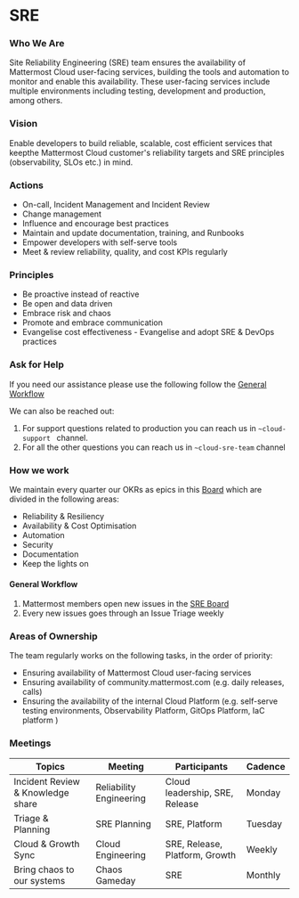 # SRE

### Who We Are
Site Reliability Engineering (SRE) team ensures the availability of Mattermost Cloud user-facing services, building the tools and automation to monitor and enable this availability. These user-facing services include multiple environments including testing, development and production, among others.

### Vision
Enable developers to build reliable, scalable, cost efficient services that keepthe Mattermost Cloud customer's reliability targets and SRE principles (observability, SLOs etc.) in mind.

### Actions
- On-call, Incident Management and Incident Review
- Change management
- Influence and encourage best practices
- Maintain and update documentation, training, and Runbooks
- Empower developers with self-serve tools
- Meet & review reliability, quality, and cost KPIs regularly

### Principles
- Be proactive instead of reactive
- Be open and data driven
- Embrace risk and chaos
- Promote and embrace communication
- Evangelise cost effectiveness
- Evangelise and adopt SRE & DevOps practices 

### Ask for Help
If you need our assistance please use the following follow the [General Workflow](#general-workflow)

We can also be reached out:
1. For support questions related to production you can reach us in   `~cloud-support ` channel.
2. For all the other questions you can reach us in `~cloud-sre-team` channel

### How we work
We maintain every quarter our OKRs as epics in this [Board](https://mattermost.atlassian.net/jira/software/c/projects/CLD/boards/109/roadmap?statuses=2%2C4) which are divided in the following areas:
- Reliability & Resiliency
- Availability & Cost Optimisation
- Automation
- Security
- Documentation
- Keep the lights on

#### General Workflow
1. Mattermost members open new issues in the [SRE Board](https://mattermost.atlassian.net/jira/software/c/projects/CLD/boards/109)
2. Every new issues goes through an Issue Triage weekly

### Areas of Ownership
The team regularly works on the following tasks, in the order of priority:
- Ensuring availability of Mattermost Cloud user-facing services
- Ensuring availability of community.mattermost.com (e.g. daily releases, calls)
- Ensuring the availability of the internal Cloud Platform (e.g. self-serve testing environments, Observability Platform, GitOps Platform, IaC platform )

### Meetings

| Topics                             | Meeting                    | Participants                    | Cadence |
|------------------------------------|----------------------------|---------------------------------|---------|
| Incident Review & Knowledge share  | Reliability Engineering    | Cloud leadership, SRE, Release  | Monday  |
| Triage & Planning                  | SRE Planning               | SRE, Platform                   | Tuesday |
| Cloud & Growth Sync                | Cloud Engineering          | SRE, Release, Platform, Growth  | Weekly  |
| Bring chaos to our systems         | Chaos Gameday              | SRE                             | Monthly |
